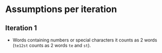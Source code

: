 # Assumptions per iteration

## Iteration 1

- Words containing numbers or special characters it counts as 2 words (`te12st` counts as 2 words `te` and `st`).